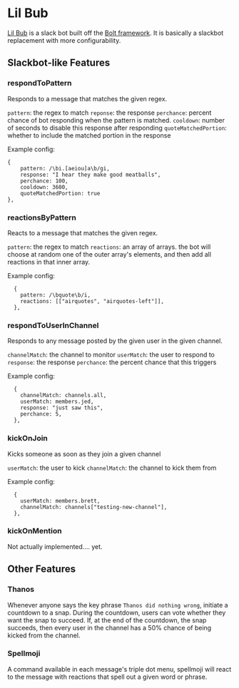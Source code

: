 # Lil Bub
[Lil Bub](https://en.wikipedia.org/wiki/Lil_Bub) is a slack bot built off the [Bolt framework](https://slack.dev/bolt-js/). It is basically a slackbot replacement with more configurability.

## Slackbot-like Features
### respondToPattern
Responds to a message that matches the given regex.

`pattern`: the regex to match
`reponse`: the response
`perchance`: percent chance of bot responding when the pattern is matched. 
`cooldown`: number of seconds to disable this response after responding
`quoteMatchedPortion`: whether to include the matched portion in the response

Example config:
```
{
    pattern: /\bi.[aeiou]a\b/gi,
    response: "I hear they make good meatballs",
    perchance: 100,
    cooldown: 3600,
    quoteMatchedPortion: true
},
```

### reactionsByPattern
Reacts to a message that matches the given regex.

`pattern`: the regex to match
`reactions`: an array of arrays. the bot will choose at random one of the outer array's elements, and then add all reactions in that inner array.

Example config:
```
  {
    pattern: /\bquote\b/i,
    reactions: [["airquotes", "airquotes-left"]],
  },
```

### respondToUserInChannel
Responds to any message posted by the given user in the given channel.

`channelMatch`: the channel to monitor
`userMatch`: the user to respond to
`response`: the response
`perchance`: the percent chance that this triggers

Example config: 
```
  {
    channelMatch: channels.all,
    userMatch: members.jed,
    response: "just saw this",
    perchance: 5,
  },
```

### kickOnJoin
Kicks someone as soon as they join a given channel

`userMatch`: the user to kick
`channelMatch`: the channel to kick them from

Example config:
```
  {
    userMatch: members.brett,
    channelMatch: channels["testing-new-channel"],
  },
```

### kickOnMention
Not actually implemented.... yet.

## Other Features

### Thanos
Whenever anyone says the key phrase `Thanos did nothing wrong`, initiate a countdown to a snap. During the countdown, users can vote whether they want the snap to succeed. If, at the end of the countdown, the snap succeeds, then every user in the channel has a 50% chance of being kicked from the channel.

### Spellmoji
A command available in each message's triple dot menu, spellmoji will react to the message with reactions that spell out a given word or phrase.
